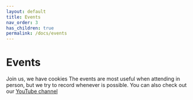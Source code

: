 ```yaml
---
layout: default
title: Events
nav_order: 3
has_children: true
permalink: /docs/events
---
```


# Events

Join us, we have cookies 
The events are most useful when attending in person, but we try to record whenever is possible. You can also check out our [YouTube channel]

[YouTube channel]: https://www.youtube.com/@user-vh1up6ev5f